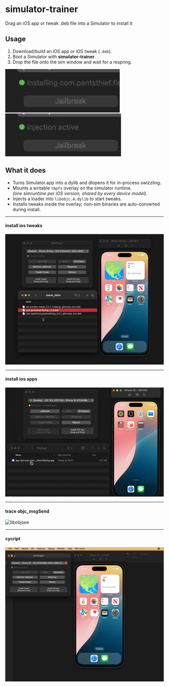 # simulator-trainer

Drag an iOS app or tweak .deb file into a Simulator to install it

## Usage

1. Download/build an iOS app or iOS tweak (`.deb`).
2. Boot a Simulator with **simulator-trainer**.  
3. Drop the file onto the sim window and wait for a respring.

![Installing tweak status](./img/jb0.png) ![Tweak installed status](./img/jb1.png)


## What it does
* Turns Simulator.app into a dylib and dlopens it for in-process swizzling.  
* Mounts a writable `tmpfs` overlay on the simulator runtime.  
  *(one simruntime per iOS version, shared by every device model)*.  
* Injects a loader into `libobjc.A.dylib` to start tweaks.  
*  Installs tweaks inside the overlay; non-sim binaries are auto-converted during install.

---

#### install ios tweaks

![libobjsee](./img/flex_install.gif)

---

#### install ios apps

![libobjsee](./img/app_install.gif)

---

#### trace objc_msgSend

![libobjsee](./img/tracing.gif)

---

#### cycript

![cycript](./img/cycript.gif)